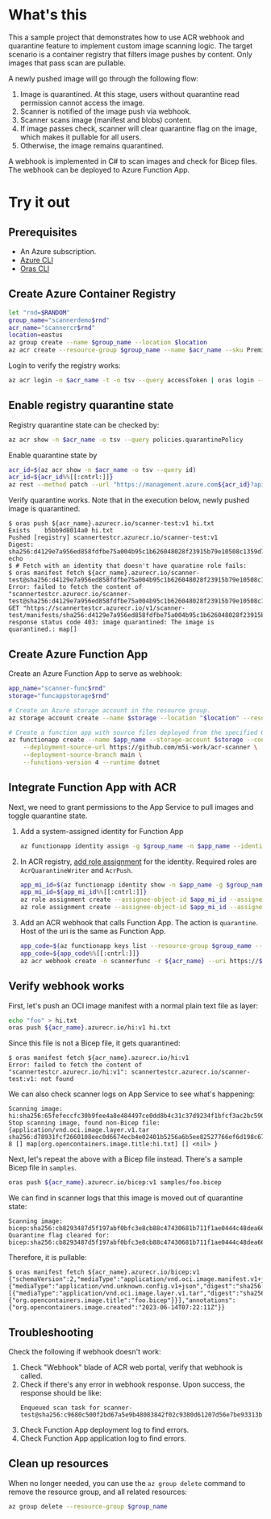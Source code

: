 # What's this

This a sample project that demonstrates how to use ACR webhook and quarantine feature to implement custom image scanning logic. The target scenario is a container registry that filters image pushes by content. Only images that pass scan are pullable.

A newly pushed image will go through the following flow:
1. Image is quarantined. At this stage, users without quarantine read permission cannot access the image.
1. Scanner is notified of the image push via webhook.
1. Scanner scans image (manifest and blobs) content. 
1. If image passes check, scanner will clear quarantine flag on the image, which makes it pullable for all users.
1. Otherwise, the image remains quarantined.

A webhook is implemented in C# to scan images and check for Bicep files. The webhook can be deployed to Azure Function App.


# Try it out

## Prerequisites

- An Azure subscription.
- [Azure CLI](https://learn.microsoft.com/en-us/cli/azure/)
- [Oras CLI](https://oras.land/docs/cli/installation)

## Create Azure Container Registry

```bash
let "rnd=$RANDOM"
group_name="scannerdemo$rnd"
acr_name="scannercr$rnd"
location=eastus
az group create --name $group_name --location $location
az acr create --resource-group $group_name --name $acr_name --sku Premium
```

Login to verify the registry works:

```bash
az acr login -n $acr_name -t -o tsv --query accessToken | oras login --password-stdin ${acr_name}.azurecr.io
```

## Enable registry quarantine state

Registry quarantine state can be checked by:

```bash
az acr show -n $acr_name -o tsv --query policies.quarantinePolicy
```

Enable quarantine state by

```bash
acr_id=$(az acr show -n $acr_name -o tsv --query id)
acr_id=${acr_id%%[[:cntrl:]]}
az rest --method patch --url "https://management.azure.com${acr_id}?api-version=2023-01-01-preview" --body '{"properties":{"policies":{"quarantinePolicy":{"status":"enabled"}}}}'
```

Verify quarantine works. Note that in the execution below, newly pushed image is quarantined.

```console
$ oras push ${acr_name}.azurecr.io/scanner-test:v1 hi.txt
Exists    b5bb9d8014a0 hi.txt
Pushed [registry] scannertestcr.azurecr.io/scanner-test:v1
Digest: sha256:d4129e7a956ed858fdfbe75a004b95c1b626048028f23915b79e10508c1359d7
echo 
$ # Fetch with an identity that doesn't have quaratine role fails:
$ oras manifest fetch ${acr_name}.azurecr.io/scanner-test@sha256:d4129e7a956ed858fdfbe75a004b95c1b626048028f23915b79e10508c1359d7
Error: failed to fetch the content of "scannertestcr.azurecr.io/scanner-test@sha256:d4129e7a956ed858fdfbe75a004b95c1b626048028f23915b79e10508c1359d7": GET "https://scannertestcr.azurecr.io/v1/scanner-test/manifests/sha256:d4129e7a956ed858fdfbe75a004b95c1b626048028f23915b79e10508c1359d7": response status code 403: image quarantined: The image is quarantined.: map[]
```

## Create Azure Function App

Create an Azure Function App to serve as webhook:

```bash
app_name="scanner-func$rnd"
storage="funcappstorage$rnd"

# Create an Azure storage account in the resource group.
az storage account create --name $storage --location "$location" --resource-group $group_name --sku "Standard_LRS"

# Create a function app with source files deployed from the specified GitHub repo.
az functionapp create --name $app_name --storage-account $storage --consumption-plan-location "$location" --resource-group $group_name \
    --deployment-source-url https://github.com/m5i-work/acr-scanner \
    --deployment-source-branch main \
    --functions-version 4 --runtime dotnet
```

## Integrate Function App with ACR

Next, we need to grant permissions to the App Service to pull images and toggle quarantine state.

1. Add a system-assigned identity for Function App

    ```bash
	az functionapp identity assign -g $group_name -n $app_name --identities [system]
    ```
   
1. In ACR registry, [add role assignment](https://learn.microsoft.com/en-us/azure/container-registry/container-registry-roles?tabs=azure-cli#assign-roles) for the identity. Required roles are `AcrQuarantineWriter` and `AcrPush`.

    ```bash
	app_mi_id=$(az functionapp identity show -n $app_name -g $group_name -o tsv --query principalId)
	app_mi_id=${app_mi_id%%[[:cntrl:]]}
	az role assignment create --assignee-object-id $app_mi_id --assignee-principal-type ServicePrincipal --role AcrQuarantineWriter --scope $acr_id
	az role assignment create --assignee-object-id $app_mi_id --assignee-principal-type ServicePrincipal --role AcrPush --scope $acr_id
    ```

1. Add an ACR webhook that calls Function App. The action is `quarantine`. Host of the uri is the same as Function App.

   ```bash
   app_code=$(az functionapp keys list --resource-group $group_name --name $app_name -o tsv --query "functionKeys.default")
   app_code=${app_code%%[[:cntrl:]]}
   az acr webhook create -n scannerfunc -r ${acr_name} --uri https://${app_name}.azurewebsites.net/api/webhook?code=${app_code} --actions quarantine
   ```

## Verify webhook works

First, let's push an OCI image manifest with a normal plain text file as layer:

```bash
echo "foo" > hi.txt
oras push ${acr_name}.azurecr.io/hi:v1 hi.txt
```

Since this file is not a Bicep file, it gets quarantined:

```console
$ oras manifest fetch ${acr_name}.azurecr.io/hi:v1
Error: failed to fetch the content of "scannertestcr.azurecr.io/hi:v1": scannertestcr.azurecr.io/scanner-test:v1: not found
```

We can also check scanner logs on App Service to see what's happening:

```log
Scanning image: hi:sha256:65fefeccfc30b9fee4a8e484497ce0dd8b4c31c37d9234f1bfcf3ac2bc59066a
Stop scanning image, found non-Bicep file: {application/vnd.oci.image.layer.v1.tar sha256:d78931fcf2660108eec0d6674ecb4e02401b5256a6b5ee82527766ef6d198c67 8 [] map[org.opencontainers.image.title:hi.txt] [] <nil> }
```

Next, let's repeat the above with a Bicep file instead. There's a sample Bicep file in `samples`.

```bash
oras push ${acr_name}.azurecr.io/bicep:v1 samples/foo.bicep
```

We can find in scanner logs that this image is moved out of quarantine state:

```log
Scanning image: bicep:sha256:cb8293487d5f197abf0bfc3e8cb88c47430681b711f1ae0444c48dea66470a8f
Quarantine flag cleared for: bicep:sha256:cb8293487d5f197abf0bfc3e8cb88c47430681b711f1ae0444c48dea66470a8f
```

Therefore, it is pullable:

```console
$ oras manifest fetch ${acr_name}.azurecr.io/bicep:v1
{"schemaVersion":2,"mediaType":"application/vnd.oci.image.manifest.v1+json","config":{"mediaType":"application/vnd.unknown.config.v1+json","digest":"sha256:44136fa355b3678a1146ad16f7e8649e94fb4fc21fe77e8310c060f61caaff8a","size":2},"layers":[{"mediaType":"application/vnd.oci.image.layer.v1.tar","digest":"sha256:bff6730639c5cce9a8d5550a709f444d90d746feedce59aec7b5d1072ff8ab2b","size":697,"annotations":{"org.opencontainers.image.title":"foo.bicep"}}],"annotations":{"org.opencontainers.image.created":"2023-06-14T07:22:11Z"}}
```

## Troubleshooting

Check the following if webhook doesn't work:
1. Check "Webhook" blade of ACR web portal, verify that webhook is called.
1. Check if there's any error in webhook response. Upon success, the response should be like:
   ```
   Enqueued scan task for scanner-test@sha256:c9680c500f2bd67a5e9b48083842f02c9380d61207d56e7be93313b889d41589
   ```
1. Check Function App deployment log to find errors.
1. Check Function App application log to find errors.


## Clean up resources

When no longer needed, you can use the `az group delete` command to remove the resource group, and all related resources:

```bash
az group delete --resource-group $group_name
```
